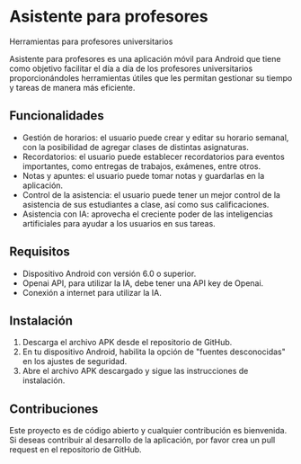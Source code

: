 # Asistente para profesores
Herramientas para profesores universitarios

Asistente para profesores es una aplicación móvil para Android que tiene como objetivo facilitar el día a día de los profesores universitarios proporcionándoles herramientas útiles que les permitan gestionar su tiempo y tareas de manera más eficiente.

## Funcionalidades

- Gestión de horarios: el usuario puede crear y editar su horario semanal, con la posibilidad de agregar clases de distintas asignaturas.
- Recordatorios: el usuario puede establecer recordatorios para eventos importantes, como entregas de trabajos, exámenes, entre otros.
- Notas y apuntes: el usuario puede tomar notas y guardarlas en la aplicación.
- Control de la asistencia: el usuario puede tener un mejor control de la asistencia de sus estudiantes a clase, así como sus calificaciones.
- Asistencia con IA: aprovecha el creciente poder de las inteligencias artificiales para ayudar a los usuarios en sus tareas.

## Requisitos

- Dispositivo Android con versión 6.0 o superior.
- Openai API, para utilizar la IA, debe tener una API key de Openai.
- Conexión a internet para utilizar la IA.

## Instalación

1. Descarga el archivo APK desde el repositorio de GitHub.
2. En tu dispositivo Android, habilita la opción de "fuentes desconocidas" en los ajustes de seguridad.
3. Abre el archivo APK descargado y sigue las instrucciones de instalación.

## Contribuciones

Este proyecto es de código abierto y cualquier contribución es bienvenida. Si deseas contribuir al desarrollo de la aplicación, por favor crea un pull request en el repositorio de GitHub.
